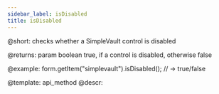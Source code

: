 ```yaml
---
sidebar_label: isDisabled
title: isDisabled
---          
```


@short: checks whether a SimpleVault control is disabled

@returns:
param   boolean     true, if a control is disabled, otherwise false


@example:
form.getItem("simplevault").isDisabled(); 
// -> true/false

@template: api_method
@descr:



